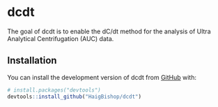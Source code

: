 
<!-- README.md is generated from README.Rmd. Please edit that file -->

# dcdt

<!-- badges: start -->
<!-- badges: end -->

The goal of dcdt is to enable the dC/dt method for the analysis of Ultra
Analytical Centrifugation (AUC) data.

## Installation

You can install the development version of dcdt from
[GitHub](https://github.com/) with:

``` r
# install.packages("devtools")
devtools::install_github("HaigBishop/dcdt")
```
